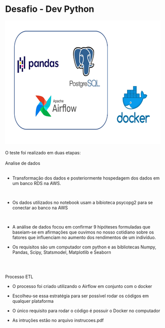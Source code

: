 # Desafio - Dev Python


<img src="img/softwares.jpg" width="650" height="400"/>

<br />
<br />
O teste foi realizado em duas etapas:
<br />
<br />
Analise de dados

<br />

<br />

- Transformação dos dados e posteriormente hospedagem dos dados
em um banco RDS na AWS.

<br />

- Os dados utilizados no notebook usam a bibioteca psycopg2 para se conectar
ao banco na AWS

<br />

- A análise de dados focou em confirmar 9 hipóteses formuladas que baseiam-se
em afirmações que ouvimos no nosso cotidiano sobre os fatores que influenciam
no aumento dos rendimentos de um indivíduo.

- Os requisitos são um computador com python e as bibliotecas Numpy, Pandas, Scipy, Statsmodel, Matplotlib e Seaborn
 
<br />
<br />

Processo ETL

- O processo foi criado utilizando o Airflow em conjunto com o docker

- Escolheu-se essa estratégia para ser possível rodar os códigos em qualquer plataforma

- O único requisito para rodar o código é possuir o Docker no computador

- As intruções estão no arquivo instrucoes.pdf


